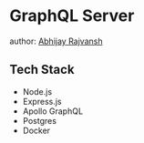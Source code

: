 # GraphQL Server

author: [Abhijay Rajvansh](https://abhijayrajvansh.com)

## Tech Stack

- Node.js
- Express.js
- Apollo GraphQL
- Postgres
- Docker